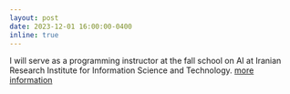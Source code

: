 ```yaml
---
layout: post
date: 2023-12-01 16:00:00-0400
inline: true
---
```


I will serve as a programming instructor at the fall school on AI at Iranian Research Institute for Information Science and Technology. [more information](https://www.linkedin.com/posts/azadehfakhrzadeh_%D9%85%D8%AF%D8%B1%D8%B3%D9%87-%D9%BE%D8%A7%DB%8C%DB%8C%D8%B2%DB%8C-%D9%87%D9%88%D8%B4-%D9%85%D8%B5%D9%86%D9%88%D8%B9%DB%8C-%D8%B3%D9%87%D8%B4%D9%86%D8%A8%D9%87-%DB%B2%DB%B1-%D8%A2%D8%B0%D8%B1-activity-7137364275764871168-16Z4?utm_source=share&utm_medium=member_desktop)